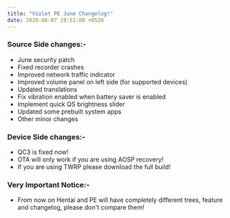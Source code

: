 ```yaml
---
title: "Violet PE June Changelog!"
date: 2020-06-07 19:51:00 +0530
---
```


### Source Side changes:-
* June security patch
* Fixed recorder crashes
* Improved network traffic indicator
* Improved volume panel on left side (for supported devices)
* Updated translations
* Fix vibration enabled when battery saver is enabled 
* Implement quick QS brightness slider
* Updated some prebuilt system apps
* Other minor changes

### Device Side changes:-
* QC3 is fixed now!
* OTA will only work if you are using AOSP recovery!
* If you are using TWRP please download the full build!

### Very Important Notice:-
* From now on Hentai and PE will have completely different trees, feature and changelog, please don't compare them!
